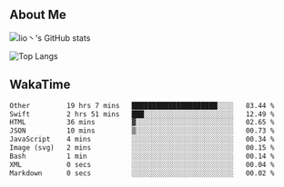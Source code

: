 ## About Me


![lio丶's GitHub stats](https://gh-readme-stats-zeta.vercel.app/api?username=lioitily&show_icons=true&count_private=true&include_all_commits=true&rank_icon=percentile)

![Top Langs](https://gh-readme-stats-zeta.vercel.app/api/top-langs/?username=lioitily)

<!--![lio丶's WakaTime stats](https://gh-readme-stats-zeta.vercel.app/api/wakatime?username=lioitily)-->

## WakaTime

<!--START_SECTION:waka-->

```txt
Other         19 hrs 7 mins   █████████████████████░░░░   83.44 %
Swift         2 hrs 51 mins   ███░░░░░░░░░░░░░░░░░░░░░░   12.49 %
HTML          36 mins         ▓░░░░░░░░░░░░░░░░░░░░░░░░   02.65 %
JSON          10 mins         ▒░░░░░░░░░░░░░░░░░░░░░░░░   00.73 %
JavaScript    4 mins          ░░░░░░░░░░░░░░░░░░░░░░░░░   00.34 %
Image (svg)   2 mins          ░░░░░░░░░░░░░░░░░░░░░░░░░   00.15 %
Bash          1 min           ░░░░░░░░░░░░░░░░░░░░░░░░░   00.14 %
XML           0 secs          ░░░░░░░░░░░░░░░░░░░░░░░░░   00.04 %
Markdown      0 secs          ░░░░░░░░░░░░░░░░░░░░░░░░░   00.02 %
```

<!--END_SECTION:waka-->
